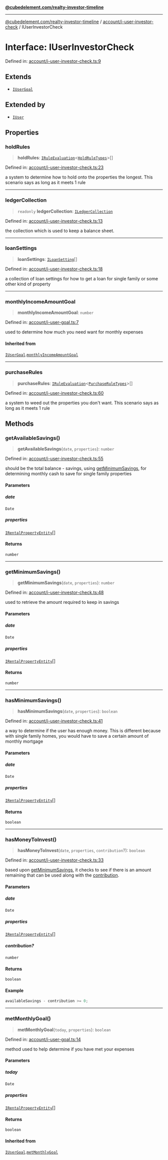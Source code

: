 [**@cubedelement.com/realty-investor-timeline**](../../../index.md)

---

[@cubedelement.com/realty-investor-timeline](../../../modules.md) / [account/i-user-investor-check](../index.md) / IUserInvestorCheck

# Interface: IUserInvestorCheck

Defined in: [account/i-user-investor-check.ts:9](https://github.com/kvernon/realty-investor-timeline/blob/c7446a8a5576468ac5874a2dd8323180fa97a55b/src/account/i-user-investor-check.ts#L9)

## Extends

- [`IUserGoal`](../../i-user-goal/interfaces/IUserGoal.md)

## Extended by

- [`IUser`](../../user/interfaces/IUser.md)

## Properties

### holdRules

> **holdRules**: [`IRuleEvaluation`](../../../rules/rule-evaluation/interfaces/IRuleEvaluation.md)\<[`HoldRuleTypes`](../../../rules/hold-rule-types/enumerations/HoldRuleTypes.md)\>[]

Defined in: [account/i-user-investor-check.ts:23](https://github.com/kvernon/realty-investor-timeline/blob/c7446a8a5576468ac5874a2dd8323180fa97a55b/src/account/i-user-investor-check.ts#L23)

a system to determine how to hold onto the properties the longest. This scenario says as long as it meets 1 rule

---

### ledgerCollection

> `readonly` **ledgerCollection**: [`ILedgerCollection`](../../../ledger/ledger-collection/interfaces/ILedgerCollection.md)

Defined in: [account/i-user-investor-check.ts:13](https://github.com/kvernon/realty-investor-timeline/blob/c7446a8a5576468ac5874a2dd8323180fa97a55b/src/account/i-user-investor-check.ts#L13)

the collection which is used to keep a balance sheet.

---

### loanSettings

> **loanSettings**: [`ILoanSetting`](../../../loans/i-loan-settings/interfaces/ILoanSetting.md)[]

Defined in: [account/i-user-investor-check.ts:18](https://github.com/kvernon/realty-investor-timeline/blob/c7446a8a5576468ac5874a2dd8323180fa97a55b/src/account/i-user-investor-check.ts#L18)

a collection of loan settings for how to get a loan for single family or some other kind of property

---

### monthlyIncomeAmountGoal

> **monthlyIncomeAmountGoal**: `number`

Defined in: [account/i-user-goal.ts:7](https://github.com/kvernon/realty-investor-timeline/blob/c7446a8a5576468ac5874a2dd8323180fa97a55b/src/account/i-user-goal.ts#L7)

used to determine how much you need want for monthly expenses

#### Inherited from

[`IUserGoal`](../../i-user-goal/interfaces/IUserGoal.md).[`monthlyIncomeAmountGoal`](../../i-user-goal/interfaces/IUserGoal.md#monthlyincomeamountgoal)

---

### purchaseRules

> **purchaseRules**: [`IRuleEvaluation`](../../../rules/rule-evaluation/interfaces/IRuleEvaluation.md)\<[`PurchaseRuleTypes`](../../../rules/purchase-rule-types/enumerations/PurchaseRuleTypes.md)\>[]

Defined in: [account/i-user-investor-check.ts:60](https://github.com/kvernon/realty-investor-timeline/blob/c7446a8a5576468ac5874a2dd8323180fa97a55b/src/account/i-user-investor-check.ts#L60)

a system to weed out the properties you don't want. This scenario says as long as it meets 1 rule

## Methods

### getAvailableSavings()

> **getAvailableSavings**(`date`, `properties`): `number`

Defined in: [account/i-user-investor-check.ts:55](https://github.com/kvernon/realty-investor-timeline/blob/c7446a8a5576468ac5874a2dd8323180fa97a55b/src/account/i-user-investor-check.ts#L55)

should be the total balance - savings, using [getMinimumSavings](IUserInvestorCheck.md#getminimumsavings), for determining monthly cash to save for single family properties

#### Parameters

##### date

`Date`

##### properties

[`IRentalPropertyEntity`](../../../properties/i-rental-property-entity/interfaces/IRentalPropertyEntity.md)[]

#### Returns

`number`

---

### getMinimumSavings()

> **getMinimumSavings**(`date`, `properties`): `number`

Defined in: [account/i-user-investor-check.ts:48](https://github.com/kvernon/realty-investor-timeline/blob/c7446a8a5576468ac5874a2dd8323180fa97a55b/src/account/i-user-investor-check.ts#L48)

used to retrieve the amount required to keep in savings

#### Parameters

##### date

`Date`

##### properties

[`IRentalPropertyEntity`](../../../properties/i-rental-property-entity/interfaces/IRentalPropertyEntity.md)[]

#### Returns

`number`

---

### hasMinimumSavings()

> **hasMinimumSavings**(`date`, `properties`): `boolean`

Defined in: [account/i-user-investor-check.ts:41](https://github.com/kvernon/realty-investor-timeline/blob/c7446a8a5576468ac5874a2dd8323180fa97a55b/src/account/i-user-investor-check.ts#L41)

a way to determine if the user has enough money. This is different because with
single family homes, you would have to save a certain amount of monthly mortgage

#### Parameters

##### date

`Date`

##### properties

[`IRentalPropertyEntity`](../../../properties/i-rental-property-entity/interfaces/IRentalPropertyEntity.md)[]

#### Returns

`boolean`

---

### hasMoneyToInvest()

> **hasMoneyToInvest**(`date`, `properties`, `contribution`?): `boolean`

Defined in: [account/i-user-investor-check.ts:33](https://github.com/kvernon/realty-investor-timeline/blob/c7446a8a5576468ac5874a2dd8323180fa97a55b/src/account/i-user-investor-check.ts#L33)

based upon [getMinimumSavings](IUserInvestorCheck.md#getminimumsavings), it checks to see if there is an amount remaining that can be used along with the [contribution](IUserInvestorCheck.md#contribution).

#### Parameters

##### date

`Date`

##### properties

[`IRentalPropertyEntity`](../../../properties/i-rental-property-entity/interfaces/IRentalPropertyEntity.md)[]

##### contribution?

`number`

#### Returns

`boolean`

#### Example

```ts
availableSavings - contribution >= 0;
```

---

### metMonthlyGoal()

> **metMonthlyGoal**(`today`, `properties`): `boolean`

Defined in: [account/i-user-goal.ts:14](https://github.com/kvernon/realty-investor-timeline/blob/c7446a8a5576468ac5874a2dd8323180fa97a55b/src/account/i-user-goal.ts#L14)

method used to help determine if you have met your expenses

#### Parameters

##### today

`Date`

##### properties

[`IRentalPropertyEntity`](../../../properties/i-rental-property-entity/interfaces/IRentalPropertyEntity.md)[]

#### Returns

`boolean`

#### Inherited from

[`IUserGoal`](../../i-user-goal/interfaces/IUserGoal.md).[`metMonthlyGoal`](../../i-user-goal/interfaces/IUserGoal.md#metmonthlygoal)
